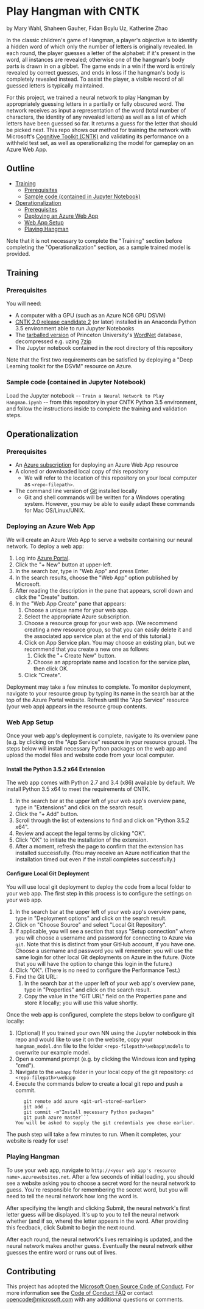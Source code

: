 # Play Hangman with CNTK

by Mary Wahl, Shaheen Gauher, Fidan Boylu Uz, Katherine Zhao

In the classic children's game of Hangman, a player's objective is to identify a hidden word of which only the number of letters is originally revealed. In each round, the player guesses a letter of the alphabet: if it's present in the word, all instances are revealed; otherwise one of the hangman's body parts is drawn in on a gibbet. The game ends in a win if the word is entirely revealed by correct guesses, and ends in loss if the hangman's body is completely revealed instead. To assist the player, a visible record of all guessed letters is typically maintained.

For this project, we trained a neural network to play Hangman by appropriately guessing letters in a partially or fully obscured word. The network receives as input a representation of the word (total number of characters, the identity of any revealed letters) as well as a list of which letters have been guessed so far. It returns a guess for the letter that should be picked next. This repo shows our method for training the network with Microsoft's [Cognitive Toolkit (CNTK)](https://github.com/Microsoft/CNTK) and validating its performance on a withheld test set, as well as operationalizing the model for gameplay on an Azure Web App.

## Outline

- [Training](#train)
   - [Prerequisites](#trainprereq)
   - [Sample code (contained in Jupyter Notebook)](#traincode)
- [Operationalization](#op)
   - [Prerequisites](#opprereq)
   - [Deploying an Azure Web App](#deploy)
   - [Web App Setup](#setup)
   - [Playing Hangman](#gameplay)

Note that it is not necessary to complete the "Training" section before completing the "Operationalization" section, as a sample trained model is provided.

<a name="train"></a>
## Training

<a name="trainprereq"></a>
### Prerequisites

You will need:
- A computer with a GPU (such as an Azure NC6 GPU DSVM)
- [CNTK 2.0 release candidate 2](https://github.com/Microsoft/CNTK/releases) (or later) installed in an Anaconda Python 3.5 environment able to run Jupyter Notebooks
- The [tarballed version](http://wordnetcode.princeton.edu/3.0/WordNet-3.0.tar.gz) of Princeton University's [WordNet](http://wordnet.princeton.edu) database, decompressed e.g. uzing [7zip](http://www.7-zip.org/download.html)
- The Jupyter notebook contained in the root directory of this repository

Note that the first two requirements can be satisfied by deploying a "Deep Learning toolkit for the DSVM" resource on Azure.

<a name="traincode"></a>
### Sample code (contained in Jupyter Notebook)

Load the Jupyter notebook -- `Train a Neural Network to Play Hangman.ipynb` -- from this repository in your CNTK Python 3.5 environment, and follow the instructions inside to complete the training and validation steps.

<a name="op"></a>
## Operationalization

<a name="opprereq"></a>
### Prerequisites
- An [Azure subscription](https://azure.microsoft.com/en-us/free/) for deploying an Azure Web App resource
- A cloned or downloaded local copy of this repository
   - We will refer to the location of this repository on your local computer as `<repo-filepath>`.
- The command line version of [Git](https://git-scm.com/downloads) installed locally
   - Git and shell commands will be written for a Windows operating system. However, you may be able to easily adapt these commands for Mac OS/Linux/UNIX.

<a name="deploy"></a>
### Deploying an Azure Web App

We will create an Azure Web App to serve a website containing our neural network. To deploy a web app:
1. Log into [Azure Portal](https://portal.azure.com).
1. Click the "+ New" button at upper-left.
1. In the search bar, type in "Web App" and press Enter.
1. In the search results, choose the "Web App" option published by Microsoft.
1. After reading the description in the pane that appears, scroll down and click the "Create" button.
1. In the "Web App Create" pane that appears:
   1. Choose a unique name for your web app.
   1. Select the appropriate Azure subscription.
   1. Choose a resource group for your web app. (We recommend creating a new resource group, so that you can easily delete it and the associated app service plan at the end of this tutorial.)
   1. Click on App Service plan. You may choose an existing plan, but we recommend that you create a new one as follows:
      1. Click the "+ Create New" button.
      1. Choose an appropriate name and location for the service plan, then click OK.
   1. Click "Create".

Deployment may take a few minutes to complete. To monitor deployment, navigate to your resource group by typing its name in the search bar at the top of the Azure Portal website. Refresh until the "App Service" resource (your web app) appears in the resource group contents.


<a name="setup"></a>
### Web App Setup

Once your web app's deployment is complete, navigate to its overview pane (e.g. by clicking on the "App Service" resource in your resource group). The steps below will install necessary Python packages on the web app and upload the model files and website code from your local computer.

#### Install the Python 3.5.2 x64 Extension

The web app comes with Python 2.7 and 3.4 (x86) available by default. We install Python 3.5 x64 to meet the requirements of CNTK.

1. In the search bar at the upper left of your web app's overview pane, type in "Extensions" and click on the search result.
1. Click the "+ Add" button.
1. Scroll through the list of extensions to find and click on "Python 3.5.2 x64".
1. Review and accept the legal terms by clicking "OK".
1. Click "OK" to initiate the installation of the extension.
1. After a moment, refresh the page to confirm that the extension has installed successfully. (You may receive an Azure notification that the installation timed out even if the install completes successfully.)

#### Configure Local Git Deployment

You will use local git deployment to deploy the code from a local folder to your web app. The first step in this process is to configure the settings on your web app.

1. In the search bar at the upper left of your web app's overview pane, type in "Deployment options" and click on the search result.
1. Click on "Choose Source" and select "Local Git Repository".
1. If applicable, you will see a section that says "Setup connection" where you will choose a username and password for connecting to Azure via `git`. Note that this is distinct from your GitHub account, if you have one. Choose a username and password you will remember: you will use the same login for other local Git deployments on Azure in the future. (Note that you will have the option to change this login in the future.)
1. Click "OK". (There is no need to configure the Performance Test.)
1. Find the Git URL:
   1. In the search bar at the upper left of your web app's overview pane, type in "Properties" and click on the search result.
   1. Copy the value in the "GIT URL" field on the Properties pane and store it locally; you will use this value shortly.

Once the web app is configured, complete the steps below to configure git locally:
1. (Optional) If you trained your own NN using the Jupyter notebook in this repo and would like to use it on the website, copy your `hangman_model.dnn` file to the folder `<repo-filepath>\webapp\models` to overwrite our example model.
1. Open a command prompt (e.g. by clicking the Windows icon and typing "cmd").
1. Navigate to the `webapp` folder in your local copy of the git repository:
   ```cd <repo-filepath>\webapp```
1. Execute the commands below to create a local git repo and push a commit.
   ```git init
      git remote add azure <git-url-stored-earlier>
      git add .
      git commit -m"Install necessary Python packages"
      git push azure master```
   You will be asked to supply the git credentials you chose earlier.

The push step will take a few minutes to run. When it completes, your website is ready for use!

<a name="gameplay"></a>
### Playing Hangman

To use your web app, navigate to `http://<your web app's resource name>.azurewebsites.net`. After a few seconds of initial loading, you should see a website asking you to choose a secret word for the neural network to guess. You're responsible for remembering the secret word, but you will need to tell the neural network how long the word is.

After specifying the length and clicking Submit, the neural network's first letter guess will be displayed. It's up to you to tell the neural network whether (and if so, where) the letter appears in the word. After providing this feedback, click Submit to begin the next round.

After each round, the neural network's lives remaining is updated, and the neural network makes another guess. Eventually the neural network either guesses the entire word or runs out of lives.

## Contributing

This project has adopted the [Microsoft Open Source Code of Conduct](https://opensource.microsoft.com/codeofconduct/). For more information see the [Code of Conduct FAQ](https://opensource.microsoft.com/codeofconduct/faq/) or contact [opencode@microsoft.com](mailto:opencode@microsoft.com) with any additional questions or comments.

